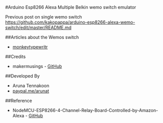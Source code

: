 #Arduino Esp8266 Alexa Multiple Belkin wemo switch emulator

Previous post on single wemo switch
https://github.com/kakopappa/arduino-esp8266-alexa-wemo-switch/edit/master/README.md

##Articles about the Wemos switch
* [monkeytypewritr](https://medium.com/@monkeytypewritr/amazon-echo-esp8266-iot-a42076daafa5#.oc4od1xa0)

##Credits
- makermusings - [GitHub](https://github.com/makermusings/fauxmo)

##Developed By
* Aruna Tennakoon
 * [paypal.me/arunat](http://paypal.me/arunat)

##Reference
- NodeMCU-ESP8266-4-Channel-Relay-Board-Controlled-by-Amazon-Alexa - [GitHub](https://github.com/CharlesJGantt/NodeMCU-ESP8266-4-Channel-Relay-Board-Controlled-by-Amazon-Alexa)
